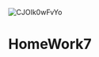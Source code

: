 ![CJOIk0wFvYo](https://user-images.githubusercontent.com/125667290/228842459-9752f617-8a07-43e0-8322-b95cb6fd50b1.jpg)
# HomeWork7

